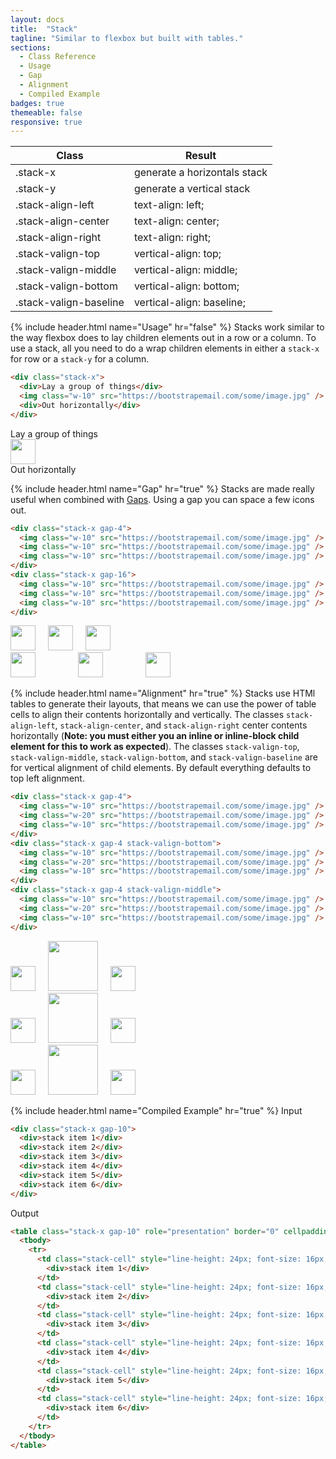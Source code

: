 ```yaml
---
layout: docs
title:  "Stack"
tagline: "Similar to flexbox but built with tables."
sections:
  - Class Reference
  - Usage
  - Gap
  - Alignment
  - Compiled Example
badges: true
themeable: false
responsive: true
---
```

<a class="anchor" name="class-reference"></a>
<div class="table-utilities">
  <table class="table">
    <thead>
      <tr>
        <th>Class</th>
        <th>Result</th>
      </tr>
    </thead>
    <tbody>
      <tr><td class="class">.stack-x</td><td class="result">generate a horizontals stack</td></tr>
      <tr><td class="class">.stack-y</td><td class="result">generate a vertical stack</td></tr>
      <tr><td class="class">.stack-align-left</td><td class="css">text-align: left;</td></tr>
      <tr><td class="class">.stack-align-center</td><td class="css">text-align: center;</td></tr>
      <tr><td class="class">.stack-align-right</td><td class="css">text-align: right;</td></tr>
      <tr><td class="class">.stack-valign-top</td><td class="css">vertical-align: top;</td></tr>
      <tr><td class="class">.stack-valign-middle</td><td class="css">vertical-align: middle;</td></tr>
      <tr><td class="class">.stack-valign-bottom</td><td class="css">vertical-align: bottom;</td></tr>
      <tr><td class="class">.stack-valign-baseline</td><td class="css">vertical-align: baseline;</td></tr>
    </tbody>
  </table>
</div>

{% include header.html name="Usage" hr="false" %}
Stacks work similar to the way flexbox does to lay children elements out in a row or a column. To use a stack, all you need to do a wrap children elements in either a `stack-x` for row or a `stack-y` for a column.

```html
<div class="stack-x">
  <div>Lay a group of things</div>
  <img class="w-10" src="https://bootstrapemail.com/some/image.jpg" />
  <div>Out horizontally</div>
</div>
```

<div class="d-flex">
  <div>Lay a group of things</div>
  <img style="width: 40px;" src="/img/icons/logo.png" />
  <div>Out horizontally</div>
</div>

{% include header.html name="Gap" hr="true" %}
Stacks are made really useful when combined with [Gaps](/docs/gap). Using a gap you can space a few icons out.

```html
<div class="stack-x gap-4">
  <img class="w-10" src="https://bootstrapemail.com/some/image.jpg" />
  <img class="w-10" src="https://bootstrapemail.com/some/image.jpg" />
  <img class="w-10" src="https://bootstrapemail.com/some/image.jpg" />
</div>
<div class="stack-x gap-16">
  <img class="w-10" src="https://bootstrapemail.com/some/image.jpg" />
  <img class="w-10" src="https://bootstrapemail.com/some/image.jpg" />
  <img class="w-10" src="https://bootstrapemail.com/some/image.jpg" />
</div>
```

<div class="d-flex">
  <img style="width: 40px; margin-right: 16px;" src="/img/icons/logo.png" />
  <img style="width: 40px; margin-right: 16px;" src="/img/icons/logo.png" />
  <img style="width: 40px;" src="/img/icons/logo.png" />
</div>
<div class="d-flex">
  <img style="width: 40px; margin-right: 64px;" src="/img/icons/logo.png" />
  <img style="width: 40px; margin-right: 64px;" src="/img/icons/logo.png" />
  <img style="width: 40px;" src="/img/icons/logo.png" />
</div>

{% include header.html name="Alignment" hr="true" %}
Stacks use HTMl tables to generate their layouts, that means we can use the power of table cells to align their contents horizontally and vertically. The classes `stack-align-left`, `stack-align-center`, and `stack-align-right` center contents horizontally (**Note: you must either you an inline or inline-block child element for this to work as expected**). The classes `stack-valign-top`, `stack-valign-middle`, `stack-valign-bottom`, and `stack-valign-baseline` are for vertical alignment of child elements. By default everything defaults to top left alignment.

```html
<div class="stack-x gap-4">
  <img class="w-10" src="https://bootstrapemail.com/some/image.jpg" />
  <img class="w-20" src="https://bootstrapemail.com/some/image.jpg" />
  <img class="w-10" src="https://bootstrapemail.com/some/image.jpg" />
</div>
<div class="stack-x gap-4 stack-valign-bottom">
  <img class="w-10" src="https://bootstrapemail.com/some/image.jpg" />
  <img class="w-20" src="https://bootstrapemail.com/some/image.jpg" />
  <img class="w-10" src="https://bootstrapemail.com/some/image.jpg" />
</div>
<div class="stack-x gap-4 stack-valign-middle">
  <img class="w-10" src="https://bootstrapemail.com/some/image.jpg" />
  <img class="w-20" src="https://bootstrapemail.com/some/image.jpg" />
  <img class="w-10" src="https://bootstrapemail.com/some/image.jpg" />
</div>
```
<div class="d-flex align-items-start">
  <img style="width: 40px; margin-right: 16px;" src="/img/icons/logo.png" />
  <img style="width: 80px; margin-right: 16px;" src="/img/icons/logo.png" />
  <img style="width: 40px;" src="/img/icons/logo.png" />
</div>
<div class="d-flex align-items-end">
  <img style="width: 40px; margin-right: 16px;" src="/img/icons/logo.png" />
  <img style="width: 80px; margin-right: 16px;" src="/img/icons/logo.png" />
  <img style="width: 40px;" src="/img/icons/logo.png" />
</div>
<div class="d-flex align-items-center">
  <img style="width: 40px; margin-right: 16px;" src="/img/icons/logo.png" />
  <img style="width: 80px; margin-right: 16px;" src="/img/icons/logo.png" />
  <img style="width: 40px;" src="/img/icons/logo.png" />
</div>


{% include header.html name="Compiled Example" hr="true" %}
<span class="badge rounded-pill badge-input">Input</span>
```html
<div class="stack-x gap-10">
  <div>stack item 1</div>
  <div>stack item 2</div>
  <div>stack item 3</div>
  <div>stack item 4</div>
  <div>stack item 5</div>
  <div>stack item 6</div>
</div>
```

<span class="badge rounded-pill badge-output">Output</span>
```html
<table class="stack-x gap-10" role="presentation" border="0" cellpadding="0" cellspacing="0">
  <tbody>
    <tr>
      <td class="stack-cell" style="line-height: 24px; font-size: 16px; padding-right: 40px; margin: 0;" align="left" valign="top">
        <div>stack item 1</div>
      </td>
      <td class="stack-cell" style="line-height: 24px; font-size: 16px; padding-right: 40px; margin: 0;" align="left" valign="top">
        <div>stack item 2</div>
      </td>
      <td class="stack-cell" style="line-height: 24px; font-size: 16px; padding-right: 40px; margin: 0;" align="left" valign="top">
        <div>stack item 3</div>
      </td>
      <td class="stack-cell" style="line-height: 24px; font-size: 16px; padding-right: 40px; margin: 0;" align="left" valign="top">
        <div>stack item 4</div>
      </td>
      <td class="stack-cell" style="line-height: 24px; font-size: 16px; padding-right: 40px; margin: 0;" align="left" valign="top">
        <div>stack item 5</div>
      </td>
      <td class="stack-cell" style="line-height: 24px; font-size: 16px; padding-right: 0; margin: 0;" align="left" valign="top">
        <div>stack item 6</div>
      </td>
    </tr>
  </tbody>
</table>
```
